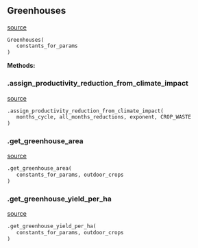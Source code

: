 #


## Greenhouses
[source](https://github.com/allfed/allfed-integrated-model/blob/master/src/food_system/greenhouses.py/#L12)
```python 
Greenhouses(
   constants_for_params
)
```




**Methods:**


### .assign_productivity_reduction_from_climate_impact
[source](https://github.com/allfed/allfed-integrated-model/blob/master/src/food_system/greenhouses.py/#L33)
```python
.assign_productivity_reduction_from_climate_impact(
   months_cycle, all_months_reductions, exponent, CROP_WASTE
)
```


### .get_greenhouse_area
[source](https://github.com/allfed/allfed-integrated-model/blob/master/src/food_system/greenhouses.py/#L67)
```python
.get_greenhouse_area(
   constants_for_params, outdoor_crops
)
```


### .get_greenhouse_yield_per_ha
[source](https://github.com/allfed/allfed-integrated-model/blob/master/src/food_system/greenhouses.py/#L149)
```python
.get_greenhouse_yield_per_ha(
   constants_for_params, outdoor_crops
)
```

